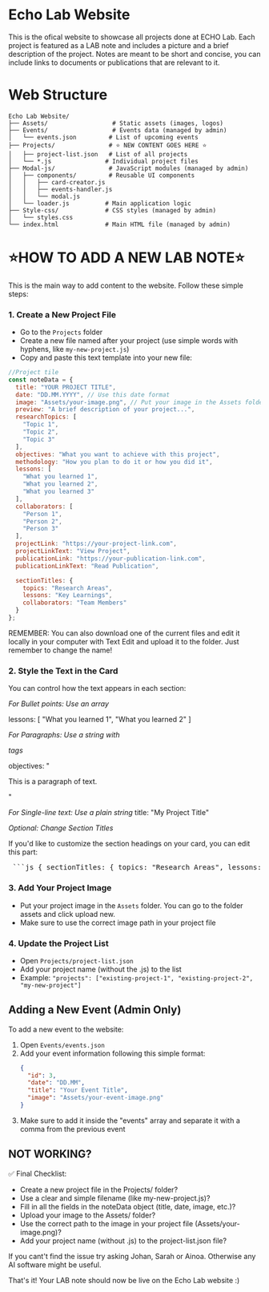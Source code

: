 # Echo Lab Website

This is the ofical website to showcase all projects done at ECHO Lab. Each project is featured as a LAB note and includes a picture and a brief description of the project. Notes are meant to be short and concise, you can include links to documents or publications that are relevant to it.


# Web Structure

```
Echo Lab Website/
├── Assets/                  # Static assets (images, logos)
├── Events/                  # Events data (managed by admin)
│   └── events.json         # List of upcoming events
├── Projects/               # ⭐ NEW CONTENT GOES HERE ⭐
│   ├── project-list.json   # List of all projects
│   └── *.js               # Individual project files
├── Modal-js/               # JavaScript modules (managed by admin)
│   ├── components/         # Reusable UI components
│   │   ├── card-creator.js
│   │   ├── events-handler.js
│   │   └── modal.js
│   └── loader.js          # Main application logic
├── Style-css/             # CSS styles (managed by admin)
│   └── styles.css
└── index.html             # Main HTML file (managed by admin)
```


# ⭐HOW TO ADD A NEW LAB NOTE⭐

This is the main way to add content to the website. Follow these simple steps:

### 1. Create a New Project File
   - Go to the `Projects` folder
   - Create a new file named after your project (use simple words with hyphens, like `my-new-project.js`)
   - Copy and paste this text template into your new file:

   ```javascript
   //Project tile
   const noteData = {
     title: "YOUR PROJECT TITLE",
     date: "DD.MM.YYYY", // Use this date format
     image: "Assets/your-image.png", // Put your image in the Assets folder
     preview: "A brief description of your project...",
     researchTopics: [
       "Topic 1",
       "Topic 2",
       "Topic 3"
     ],
     objectives: "What you want to achieve with this project",
     methodology: "How you plan to do it or how you did it",
     lessons: [
       "What you learned 1",
       "What you learned 2",
       "What you learned 3"
     ],
     collaborators: [
       "Person 1",
       "Person 2",
       "Person 3"
     ],
     projectLink: "https://your-project-link.com",
     projectLinkText: "View Project",
     publicationLink: "https://your-publication-link.com",
     publicationLinkText: "Read Publication",
   
     sectionTitles: {
       topics: "Research Areas",
       lessons: "Key Learnings",
       collaborators: "Team Members"
     }
   };
   ```

REMEMBER: You can also download one of the current files and edit it locally in your computer with Text Edit and upload it to the folder. Just remember to change the name!

### 2. Style the Text in the Card

You can control how the text appears in each section:

*For Bullet points: Use an array*

lessons: [
  "What you learned 1",
  "What you learned 2"
]

*For Paragraphs: Use a string with <p> tags*

objectives: "<p>This is a paragraph of text.</p>"

*For Single-line text: Use a plain string*
title: "My Project Title"

*Optional: Change Section Titles*

If you'd like to customize the section headings on your card, you can edit this part:

<pre> ```js { sectionTitles: { topics: "Research Areas", lessons: "Key Learnings", collaborators: "Team Members" } } ``` </pre>

### 3. **Add Your Project Image**
   - Put your project image in the `Assets` folder. You can go to the folder assets and click upload new.
   - Make sure to use the correct image path in your project file

### 4. **Update the Project List**
   - Open `Projects/project-list.json`
   - Add your project name (without the .js) to the list
   - Example: `"projects": ["existing-project-1", "existing-project-2", "my-new-project"]`



## Adding a New Event (Admin Only)

To add a new event to the website:

1. Open `Events/events.json`
2. Add your event information following this simple format:
   ```json
   {
     "id": 3,
     "date": "DD.MM",
     "title": "Your Event Title",
     "image": "Assets/your-event-image.png"
   }

   ```
3. Make sure to add it inside the "events" array and separate it with a comma from the previous event

## NOT WORKING?

✅ Final Checklist:
 - Create a new project file in the Projects/ folder?
 -  Use a clear and simple filename (like my-new-project.js)?
 -  Fill in all the fields in the noteData object (title, date, image, etc.)?
 -  Upload your image to the Assets/ folder?
 -   Use the correct path to the image in your project file (Assets/your-image.png)?
 -   Add your project name (without .js) to the project-list.json file?

If you cant't find the issue try asking Johan, Sarah or Ainoa. Otherwise any AI software might be useful. 

That's it!
Your LAB note should now be live on the Echo Lab website :)
